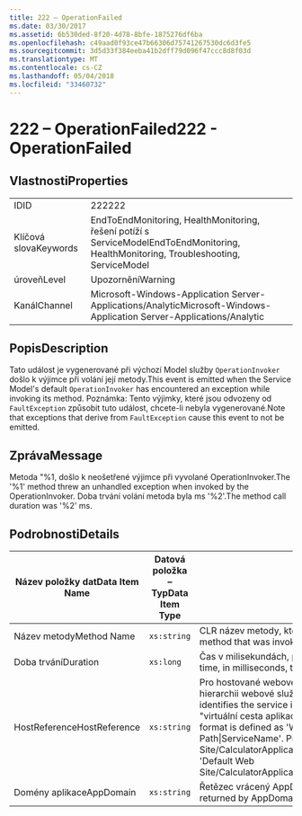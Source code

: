```yaml
---
title: 222 – OperationFailed
ms.date: 03/30/2017
ms.assetid: 6b530ded-8f20-4d78-8bfe-1875276df6ba
ms.openlocfilehash: c49aad0f93ce47b66306d75741267530dc6d3fe5
ms.sourcegitcommit: 3d5d33f384eeba41b2dff79d096f47ccc8d8f03d
ms.translationtype: MT
ms.contentlocale: cs-CZ
ms.lasthandoff: 05/04/2018
ms.locfileid: "33460732"
---
```

# <a name="222---operationfailed"></a><span data-ttu-id="dcd4a-102">222 – OperationFailed</span><span class="sxs-lookup"><span data-stu-id="dcd4a-102">222 - OperationFailed</span></span>
## <a name="properties"></a><span data-ttu-id="dcd4a-103">Vlastnosti</span><span class="sxs-lookup"><span data-stu-id="dcd4a-103">Properties</span></span>  
  
|||  
|-|-|  
|<span data-ttu-id="dcd4a-104">ID</span><span class="sxs-lookup"><span data-stu-id="dcd4a-104">ID</span></span>|<span data-ttu-id="dcd4a-105">222</span><span class="sxs-lookup"><span data-stu-id="dcd4a-105">222</span></span>|  
|<span data-ttu-id="dcd4a-106">Klíčová slova</span><span class="sxs-lookup"><span data-stu-id="dcd4a-106">Keywords</span></span>|<span data-ttu-id="dcd4a-107">EndToEndMonitoring, HealthMonitoring, řešení potíží s ServiceModel</span><span class="sxs-lookup"><span data-stu-id="dcd4a-107">EndToEndMonitoring, HealthMonitoring, Troubleshooting, ServiceModel</span></span>|  
|<span data-ttu-id="dcd4a-108">úroveň</span><span class="sxs-lookup"><span data-stu-id="dcd4a-108">Level</span></span>|<span data-ttu-id="dcd4a-109">Upozornění</span><span class="sxs-lookup"><span data-stu-id="dcd4a-109">Warning</span></span>|  
|<span data-ttu-id="dcd4a-110">Kanál</span><span class="sxs-lookup"><span data-stu-id="dcd4a-110">Channel</span></span>|<span data-ttu-id="dcd4a-111">Microsoft-Windows-Application Server-Applications/Analytic</span><span class="sxs-lookup"><span data-stu-id="dcd4a-111">Microsoft-Windows-Application Server-Applications/Analytic</span></span>|  
  
## <a name="description"></a><span data-ttu-id="dcd4a-112">Popis</span><span class="sxs-lookup"><span data-stu-id="dcd4a-112">Description</span></span>  
 <span data-ttu-id="dcd4a-113">Tato událost je vygenerované při výchozí Model služby `OperationInvoker` došlo k výjimce při volání její metody.</span><span class="sxs-lookup"><span data-stu-id="dcd4a-113">This event is emitted when the Service Model's default `OperationInvoker` has encountered an exception while invoking its method.</span></span> <span data-ttu-id="dcd4a-114">Poznámka: Tento výjimky, které jsou odvozeny od `FaultException` způsobit tuto událost, chcete-li nebyla vygenerované.</span><span class="sxs-lookup"><span data-stu-id="dcd4a-114">Note that exceptions that derive from `FaultException` cause this event to not be emitted.</span></span>  
  
## <a name="message"></a><span data-ttu-id="dcd4a-115">Zpráva</span><span class="sxs-lookup"><span data-stu-id="dcd4a-115">Message</span></span>  
 <span data-ttu-id="dcd4a-116">Metoda "%1, došlo k neošetřené výjimce při vyvolané OperationInvoker.</span><span class="sxs-lookup"><span data-stu-id="dcd4a-116">The '%1' method threw an unhandled exception when invoked by the OperationInvoker.</span></span> <span data-ttu-id="dcd4a-117">Doba trvání volání metoda byla ms '%2'.</span><span class="sxs-lookup"><span data-stu-id="dcd4a-117">The method call duration was '%2' ms.</span></span>  
  
## <a name="details"></a><span data-ttu-id="dcd4a-118">Podrobnosti</span><span class="sxs-lookup"><span data-stu-id="dcd4a-118">Details</span></span>  
  
|<span data-ttu-id="dcd4a-119">Název položky dat</span><span class="sxs-lookup"><span data-stu-id="dcd4a-119">Data Item Name</span></span>|<span data-ttu-id="dcd4a-120">Datová položka – Typ</span><span class="sxs-lookup"><span data-stu-id="dcd4a-120">Data Item Type</span></span>|<span data-ttu-id="dcd4a-121">Popis</span><span class="sxs-lookup"><span data-stu-id="dcd4a-121">Description</span></span>|  
|--------------------|--------------------|-----------------|  
|<span data-ttu-id="dcd4a-122">Název metody</span><span class="sxs-lookup"><span data-stu-id="dcd4a-122">Method Name</span></span>|`xs:string`|<span data-ttu-id="dcd4a-123">CLR název metody, který byl vyvolán `OperationInvoker`.</span><span class="sxs-lookup"><span data-stu-id="dcd4a-123">The CLR name of the method that was invoked by the `OperationInvoker`.</span></span>|  
|<span data-ttu-id="dcd4a-124">Doba trvání</span><span class="sxs-lookup"><span data-stu-id="dcd4a-124">Duration</span></span>|`xs:long`|<span data-ttu-id="dcd4a-125">Čas v milisekundách, po které trvalo `OperationInvoker` k vyvolání metody.</span><span class="sxs-lookup"><span data-stu-id="dcd4a-125">The time, in milliseconds, that it took the `OperationInvoker` to invoke the method.</span></span>|  
|<span data-ttu-id="dcd4a-126">HostReference</span><span class="sxs-lookup"><span data-stu-id="dcd4a-126">HostReference</span></span>|`xs:string`|<span data-ttu-id="dcd4a-127">Pro hostované webové služby v tomto poli jednoznačně identifikuje v hierarchii webové služby.</span><span class="sxs-lookup"><span data-stu-id="dcd4a-127">For Web-hosted services, this field uniquely identifies the service in the Web hierarchy.</span></span> <span data-ttu-id="dcd4a-128">Formát je definovaný jako "virtuální cesta aplikace název webu&#124;virtuální cestu služby&#124;ServiceName'.</span><span class="sxs-lookup"><span data-stu-id="dcd4a-128">Its format is defined as 'Web Site Name Application Virtual Path&#124;Service Virtual Path&#124;ServiceName'.</span></span> <span data-ttu-id="dcd4a-129">Příklad: "Default Web Site/CalculatorApplication&#124;/CalculatorService.svc&#124;CalculatorService'.</span><span class="sxs-lookup"><span data-stu-id="dcd4a-129">Example: 'Default Web Site/CalculatorApplication&#124;/CalculatorService.svc&#124;CalculatorService'.</span></span>|  
|<span data-ttu-id="dcd4a-130">Domény aplikace</span><span class="sxs-lookup"><span data-stu-id="dcd4a-130">AppDomain</span></span>|`xs:string`|<span data-ttu-id="dcd4a-131">Řetězec vrácený AppDomain.CurrentDomain.FriendlyName.</span><span class="sxs-lookup"><span data-stu-id="dcd4a-131">The string returned by AppDomain.CurrentDomain.FriendlyName.</span></span>|
